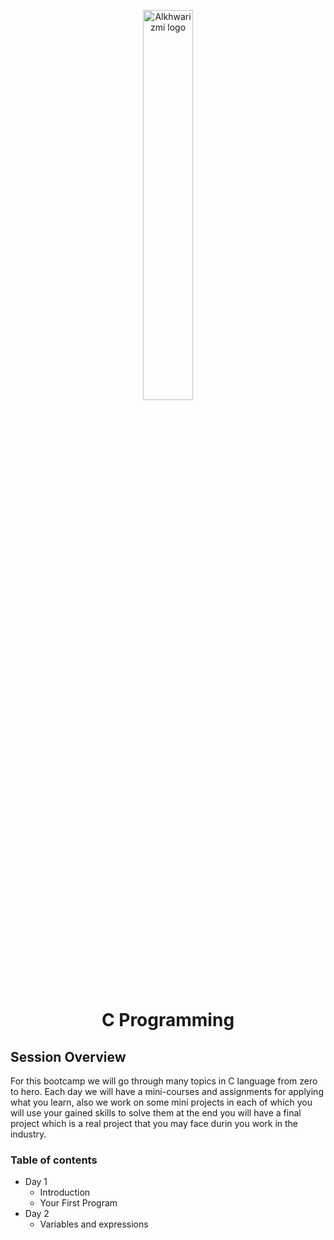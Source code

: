 <p align="center">
<img src="https://avatars.githubusercontent.com/u/72388724?s=280&v=4" width="200" alt="Alkhwarizmi logo" style="display: block;
  margin-left: auto;
  margin-right: auto;
  width: 40%;">
</p>
<h1 align="center"> C Programming </h1>

## Session Overview
For this bootcamp we will go through many topics in C language from zero to hero.
Each day we will have a mini-courses and assignments for applying what you learn, also we work on some mini projects in each of which you will use your gained skills to solve them at the end you will have a final project which is a real project that you may face durin you work in the industry.


### Table of contents
- Day 1
  - Introduction
  - Your First Program
- Day 2
  - Variables and expressions
